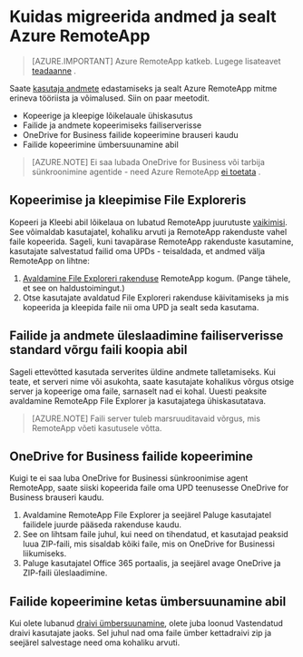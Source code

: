 
<properties
    pageTitle="Kasutaja andmeid migreerida Azure RemoteApp | Microsoft Azure'i"
    description="Saate teada, kuidas oma kasutaja andmeid ja sealt Azure RemoteApp migreerida."
    services="remoteapp"
    documentationCenter=""
    authors="lizap"
    manager="mbaldwin" />

<tags
    ms.service="remoteapp"
    ms.workload="compute"
    ms.tgt_pltfrm="na"
    ms.devlang="na"
    ms.topic="article"
    ms.date="08/15/2016"
    ms.author="elizapo" />



# <a name="how-to-migrate-data-into-and-out-of-azure-remoteapp"></a>Kuidas migreerida andmed ja sealt Azure RemoteApp

> [AZURE.IMPORTANT]
> Azure RemoteApp katkeb. Lugege lisateavet [teadaanne](https://go.microsoft.com/fwlink/?linkid=821148) .

Saate [kasutaja andmete](remoteapp-upd.md) edastamiseks ja sealt Azure RemoteApp mitme erineva tööriista ja võimalused. Siin on paar meetodit.

- Kopeerige ja kleepige lõikelauale ühiskasutus
- Failide ja andmete kopeerimiseks failiserverisse
- OneDrive for Business failide kopeerimine brauseri kaudu
- Failide kopeerimine ümbersuunamine abil

>[AZURE.NOTE] 
> Ei saa lubada OneDrive for Business või tarbija sünkroonimine agentide - need Azure RemoteApp [ei toetata](remoteapp-onedrive.md) .

## <a name="use-copy-and-paste-in-file-explorer"></a>Kopeerimise ja kleepimise File Exploreris

Kopeeri ja Kleebi abil lõikelaua on lubatud RemoteApp juurutuste [vaikimisi](remoteapp-redirection.md). See võimaldab kasutajatel, kohaliku arvuti ja RemoteApp rakenduste vahel faile kopeerida. Sageli, kuni tavapärase RemoteApp rakenduste kasutamine, kasutajate salvestatud failid oma UPDs - teisaldada, et andmed välja RemoteApp on lihtne:

1. [Avaldamine File Exploreri rakenduse](remoteapp-publish.md) RemoteApp kogum. (Pange tähele, et see on haldustoimingut.)
2. Otse kasutajate avaldatud File Exploreri rakenduse käivitamiseks ja mis kopeerida ja kleepida faile nii oma UPD ja sealt seda kasutama.

## <a name="upload-files-and-data-to-a-file-server-by-using-standard-network-file-copy"></a>Failide ja andmete üleslaadimine failiserverisse standard võrgu faili koopia abil

Sageli ettevõtted kasutada serverites üldine andmete talletamiseks. Kui teate, et serveri nime või asukohta, saate kasutajate kohalikus võrgus otsige server ja kopeerige oma faile, sarnaselt nad ei kohal. Uuesti peaksite avaldamine RemoteApp File Explorer ja kasutajatega ühiskasutatava.

>[AZURE.NOTE] 
> Faili server tuleb marsruuditavaid võrgus, mis RemoteApp võeti kasutusele võtta.

## <a name="copy-files-to-onedrive-for-business"></a>OneDrive for Business failide kopeerimine
Kuigi te ei saa luba OneDrive for Businessi sünkroonimise agent RemoteApp, saate siiski kopeerida faile oma UPD teenusesse OneDrive for Business brauseri kaudu. 

1. Avaldamine RemoteApp File Explorer ja seejärel Paluge kasutajatel failidele juurde pääseda rakenduse kaudu. 
2. See on lihtsam faile juhul, kui need on tihendatud, et kasutajad peaksid luua ZIP-faili, mis sisaldab kõiki faile, mis on OneDrive for Businessi liikumiseks.
3. Paluge kasutajatel Office 365 portaalis, ja seejärel avage OneDrive ja ZIP-faili üleslaadimine.

## <a name="copy-files-by-using-drive-redirection"></a>Failide kopeerimine ketas ümbersuunamine abil

Kui olete lubanud [draivi ümbersuunamine](remoteapp-redirection.md), olete juba loonud Vastendatud draivi kasutajate jaoks. Sel juhul nad oma faile ümber kettadraivi zip ja seejärel salvestage need oma kohaliku arvuti.